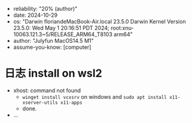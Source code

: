 - reliability: "20% (author)"
- date: 2024-10-29
- os: "Darwin floriandeMacBook-Air.local 23.5.0 Darwin Kernel Version 23.5.0: Wed May  1 20:16:51 PDT 2024; root:xnu-10063.121.3~5/RELEASE_ARM64_T8103 arm64"
- author: "Julyfun MacOS14.5 M1"
- assume-you-know: [computer]

# 日志 install on wsl2

- xhost: command not found
    - `winget install vcxsrv` on windows and `sudo apt install x11-xserver-utils x11-apps`
    - done.
- ...

